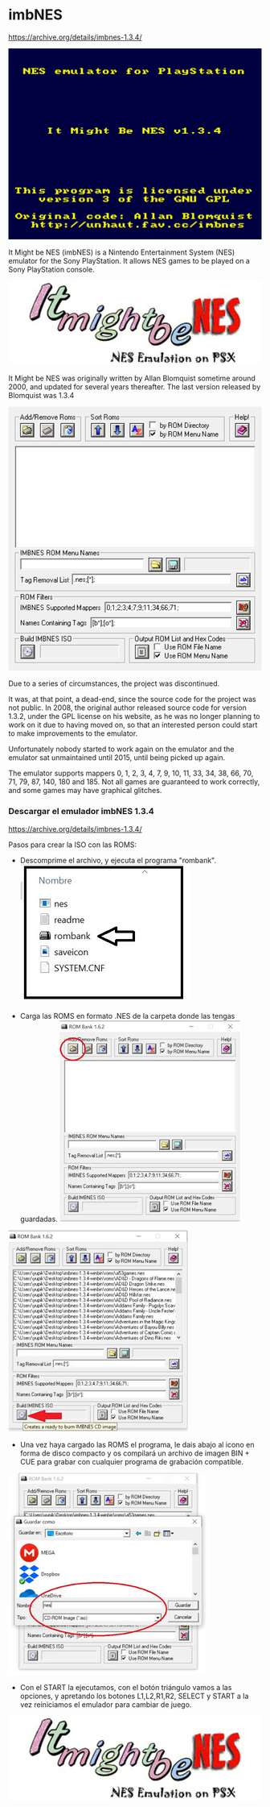 # imbNES
https://archive.org/details/imbnes-1.3.4/

![imbNES](https://github.com/txuswashere/imbNES/raw/main/imbNES/imbNES.PNG)

It Might be NES (imbNES) is a Nintendo Entertainment System (NES) emulator for the Sony PlayStation. It allows NES games to be played on a Sony PlayStation console.

![imbNES](https://github.com/txuswashere/imbNES/raw/main/imbNES/imbnes-psx.jpg)

It Might be NES was originally written by Allan Blomquist sometime around 2000, and updated for several years thereafter. The last version released by Blomquist was 1.3.4

![imbNES](https://github.com/txuswashere/imbNES/raw/main/imbNES/ScreenimbNES.png)

Due to a series of circumstances, the project was discontinued.

It was, at that point, a dead-end, since the source code for the project was not public. In 2008, the original author released source code for version 1.3.2, under the GPL license on his website, as he was no longer planning to work on it due to having moved on, so that an interested person could start to make improvements to the emulator.

Unfortunately nobody started to work again on the emulator and the emulator sat unmaintained until 2015, until being picked up again.

The emulator supports mappers 0, 1, 2, 3, 4, 7, 9, 10, 11, 33, 34, 38, 66, 70, 71, 79, 87, 140, 180 and 185. 
Not all games are guaranteed to work correctly, and some games may have graphical glitches.


### Descargar el emulador imbNES 1.3.4
https://archive.org/details/imbnes-1.3.4/

Pasos para crear la ISO con las ROMS:

* Descomprime el archivo, y ejecuta el programa "rombank".
![imbNES](https://github.com/txuswashere/imbNES/raw/main/imbNES/imbnes-1.jpg)

* Carga las ROMS en formato .NES de la carpeta donde las tengas guardadas.
![imbNES](https://github.com/txuswashere/imbNES/raw/main/imbNES/imbnes-2.jpg)

![imbNES](https://github.com/txuswashere/imbNES/raw/main/imbNES/imbnes-3.jpg)

* Una vez haya cargado las ROMS el programa, le dais abajo al icono en forma de disco compacto y os compilará un archivo de imagen BIN + CUE para grabar con cualquier programa de grabación compatible.

![imbNES](https://github.com/txuswashere/imbNES/raw/main/imbNES/imbnes-4.jpg)

* Con el START la ejecutamos, con el botón triángulo vamos a las opciones, y apretando los botones L1,L2,R1,R2, SELECT y START a la vez reiniciamos el emulador para cambiar de juego.

![imbNES](https://github.com/txuswashere/imbNES/raw/main/imbNES/imbnes-psx.jpg)
